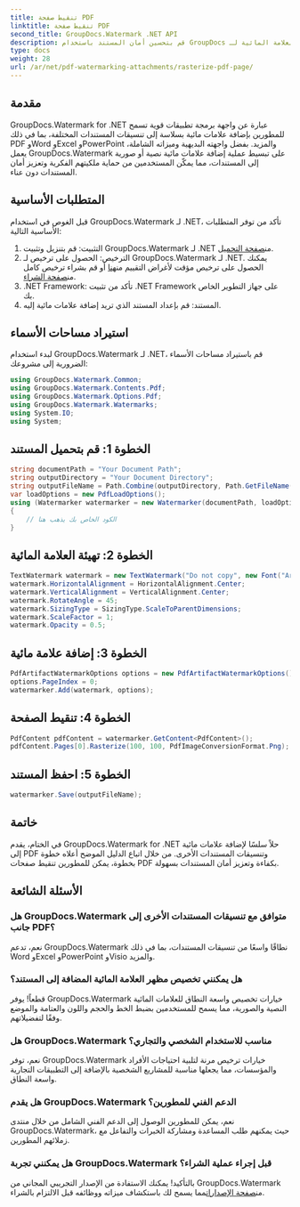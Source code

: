 ```yaml
---
title: تنقيط صفحة PDF
linktitle: تنقيط صفحة PDF
second_title: GroupDocs.Watermark .NET API
description: قم بتحسين أمان المستند باستخدام GroupDocs للعلامة المائية لـ .NET. أضف علامات مائية إلى PDF والتنسيقات الأخرى بسلاسة.
type: docs
weight: 28
url: /ar/net/pdf-watermarking-attachments/rasterize-pdf-page/
---
```

## مقدمة
GroupDocs.Watermark for .NET عبارة عن واجهة برمجة تطبيقات قوية تسمح للمطورين بإضافة علامات مائية بسلاسة إلى تنسيقات المستندات المختلفة، بما في ذلك PDF وWord وExcel وPowerPoint والمزيد. بفضل واجهته البديهية وميزاته الشاملة، يعمل GroupDocs.Watermark على تبسيط عملية إضافة علامات مائية نصية أو صورية إلى المستندات، مما يمكّن المستخدمين من حماية ملكيتهم الفكرية وتعزيز أمان المستندات دون عناء.
## المتطلبات الأساسية
قبل الغوص في استخدام GroupDocs.Watermark لـ .NET، تأكد من توفر المتطلبات الأساسية التالية:
1. التثبيت: قم بتنزيل وتثبيت GroupDocs.Watermark لـ .NET من[صفحة التحميل](https://releases.groupdocs.com/Watermark/net/).
2.  الترخيص: الحصول على ترخيص لـ GroupDocs.Watermark لـ .NET. يمكنك الحصول على ترخيص مؤقت لأغراض التقييم من[هنا](https://purchase.groupdocs.com/temporary-license/) أو قم بشراء ترخيص كامل من[صفحة الشراء](https://purchase.groupdocs.com/buy).
3. .NET Framework: تأكد من تثبيت .NET Framework على جهاز التطوير الخاص بك.
4. المستند: قم بإعداد المستند الذي تريد إضافة علامات مائية إليه.

## استيراد مساحات الأسماء
لبدء استخدام GroupDocs.Watermark لـ .NET، قم باستيراد مساحات الأسماء الضرورية إلى مشروعك:
```csharp
using GroupDocs.Watermark.Common;
using GroupDocs.Watermark.Contents.Pdf;
using GroupDocs.Watermark.Options.Pdf;
using GroupDocs.Watermark.Watermarks;
using System.IO;
using System;
```
## الخطوة 1: قم بتحميل المستند
```csharp
string documentPath = "Your Document Path";
string outputDirectory = "Your Document Directory";
string outputFileName = Path.Combine(outputDirectory, Path.GetFileName(documentPath));
var loadOptions = new PdfLoadOptions();
using (Watermarker watermarker = new Watermarker(documentPath, loadOptions))
{
    // الكود الخاص بك يذهب هنا
}
```
## الخطوة 2: تهيئة العلامة المائية
```csharp
TextWatermark watermark = new TextWatermark("Do not copy", new Font("Arial", 8));
watermark.HorizontalAlignment = HorizontalAlignment.Center;
watermark.VerticalAlignment = VerticalAlignment.Center;
watermark.RotateAngle = 45;
watermark.SizingType = SizingType.ScaleToParentDimensions;
watermark.ScaleFactor = 1;
watermark.Opacity = 0.5;
```
## الخطوة 3: إضافة علامة مائية
```csharp
PdfArtifactWatermarkOptions options = new PdfArtifactWatermarkOptions();
options.PageIndex = 0;
watermarker.Add(watermark, options);
```
## الخطوة 4: تنقيط الصفحة
```csharp
PdfContent pdfContent = watermarker.GetContent<PdfContent>();
pdfContent.Pages[0].Rasterize(100, 100, PdfImageConversionFormat.Png);
```
## الخطوة 5: احفظ المستند
```csharp
watermarker.Save(outputFileName);
```

## خاتمة
في الختام، يقدم GroupDocs.Watermark for .NET حلاً سلسًا لإضافة علامات مائية إلى PDF وتنسيقات المستندات الأخرى. من خلال اتباع الدليل الموضح أعلاه خطوة بخطوة، يمكن للمطورين تنقيط صفحات PDF بكفاءة وتعزيز أمان المستندات بسهولة.
## الأسئلة الشائعة
### هل GroupDocs.Watermark متوافق مع تنسيقات المستندات الأخرى إلى جانب PDF؟
نعم، تدعم GroupDocs.Watermark نطاقًا واسعًا من تنسيقات المستندات، بما في ذلك Word وExcel وPowerPoint وVisio والمزيد.
### هل يمكنني تخصيص مظهر العلامة المائية المضافة إلى المستند؟
قطعاً! يوفر GroupDocs.Watermark خيارات تخصيص واسعة النطاق للعلامات المائية النصية والصورية، مما يسمح للمستخدمين بضبط الخط والحجم واللون والعتامة والموضع وفقًا لتفضيلاتهم.
### هل GroupDocs.Watermark مناسب للاستخدام الشخصي والتجاري؟
نعم، توفر GroupDocs.Watermark خيارات ترخيص مرنة لتلبية احتياجات الأفراد والمؤسسات، مما يجعلها مناسبة للمشاريع الشخصية بالإضافة إلى التطبيقات التجارية واسعة النطاق.
### هل يقدم GroupDocs.Watermark الدعم الفني للمطورين؟
نعم، يمكن للمطورين الوصول إلى الدعم الفني الشامل من خلال منتدى GroupDocs.Watermark، حيث يمكنهم طلب المساعدة ومشاركة الخبرات والتفاعل مع زملائهم المطورين.
### هل يمكنني تجربة GroupDocs.Watermark قبل إجراء عملية الشراء؟
بالتأكيد! يمكنك الاستفادة من الإصدار التجريبي المجاني من GroupDocs.Watermark من[صفحة الإصدارات](https://releases.groupdocs.com/)مما يسمح لك باستكشاف ميزاته ووظائفه قبل الالتزام بالشراء.